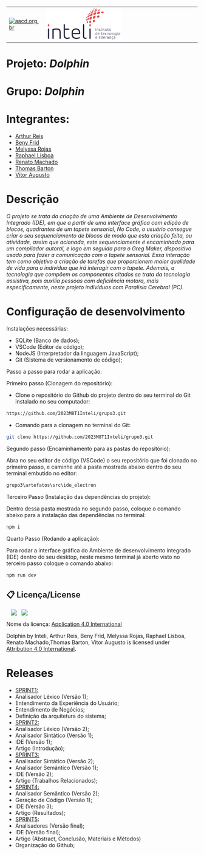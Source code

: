 <table>
<tr>
<td>
<a href= "https://aacd.org.br/"><img src="https://aacd.org.br/wp-content/uploads/2019/10/logo-footer.jpg" alt="aacd.org.br" border="0" width="60%"></a>
</td>
<td><a href= "https://www.inteli.edu.br/"><img src="./inteli-logo.png" alt="Inteli - Instituto de Tecnologia e Liderança" border="0" width="50%"></a>
</td>
</tr>
</table>

# Projeto: *Dolphin*

# Grupo: *Dolphin*

# Integrantes:

* [Arthur Reis](https://www.linkedin.com/in/arthureis03/)
* [Beny Frid](https://www.linkedin.com/in/beny-frid/)
* [Melyssa Rojas](https://www.linkedin.com/in/melyssa-rojas-221610204/)
* [Raphael Lisboa](https://www.linkedin.com/in/raphael-lisboa/)
* [Renato Machado](https://www.linkedin.com/in/renatosilvamachado/)
* [Thomas Barton](https://www.linkedin.com/in/thomasbartonlink/)
* [Vitor Augusto](https://www.linkedin.com/in/vitoraugustobarros/)

# Descrição

*O projeto se trata da criação de uma Ambiente de Desenvolvimento Integrado (IDE), em que a partir de uma interface gráfica com edição de blocos, quadrantes de um tapete sensorial, No Code, o usuário consegue criar o seu sequenciamento de blocos de modo que esta criaçõo feita, ou atividade, assim que acionada, este sequenciamente é encaminhado para um compilador autoral, e logo em seguida para o Greg Maker, dispositivo usado para fazer a comunicação com o tapete sensorial. Essa interação tem como objetivo a criação de tarefas que proporcionem maior qualidade de vida para o indivíduo que irá interagir com o tapete. Ademais, a tecnologia que compôem os componentes citados se trata da tecnologia assistiva, pois auxilia pessoas com deficiência motora, mais especificamente, neste projeto indivíduos com Paralisia Cerebral (PC).*

# Configuração de desenvolvimento

Instalações necessárias:

* SQLite (Banco de dados);
* VSCode (Editor de código);
* NodeJS (Interpretador da linguagem JavaScript);
* Git (Sistema de versionamento de código);

Passo a passo para rodar a aplicação:

Primeiro passo (Clonagem do repositório): 

- Clone o repositório do Github do projeto dentro do seu terminal do Git instalado no seu computador:

```bash
https://github.com/2023M8T1Inteli/grupo3.git
```

- Comando para a clonagem no terminal do Git:

```bash
git clone https://github.com/2023M8T1Inteli/grupo3.git
```

Segundo passo (Encaminhamento para as pastas do repositório):

Abra no seu editor de código (VSCode) o seu repositório que foi clonado no primeiro passo, e caminhe até a pasta mostrada abaixo dentro do seu terminal embutido no editor:

```bash
grupo3\artefatos\src\ide_electron
```

Terceiro Passo (Instalação das dependências do projeto):

Dentro dessa pasta mostrada no segundo passo, coloque o comando abaixo para a instalação das dependências no terminal:

```bash
npm i
```

Quarto Passo (Rodando a aplicação):

Para rodar a interface gráfica do Ambiente de desenvolvimento integrado (IDE) dentro do seu desktop, neste mesmo terminal já aberto visto no terceiro passo coloque o comando abaixo:

```bash
npm run dev
```

## 📋 Licença/License

<img style="height:88px!important;margin-left:12px;vertical-align:text-bottom;" src="https://mirrors.creativecommons.org/presskit/icons/cc.svg?ref=chooser-v1"><img style="height:88px!important;margin-left:12px;vertical-align:text-bottom;" src="https://mirrors.creativecommons.org/presskit/icons/by.svg?ref=chooser-v1"><p xmlns:cc="http://creativecommons.org/ns#" xmlns:dct="http://purl.org/dc/terms/">

Nome da licença:
[Application 4.0 International](https://creativecommons.org/licenses/by/4.0/?ref=chooser-v1)

<a property="dct:title" rel="cc:attributionURL">Dolphin</a> by <a rel="cc:attributionURL dct:creator" property="cc:attributionName">Inteli, Arthur Reis, Beny Frid, Melyssa Rojas, Raphael Lisboa, Renato Machado,Thomas Barton, Vitor Augusto</a> is licensed under <a href="https://creativecommons.org/licenses/by/4.0/?ref=chooser-v1" rel="license noopener noreferrer" style="display:inline-block;">Attribution 4.0 International</a>.</p>

# Releases

* [SPRINT1:](https://github.com/2023M8T1Inteli/grupo3/releases/tag/SPRINT1)
* Analisador Léxico (Versão 1);
* Entendimento da Experiência do Usuário;
* Entendimento de Negócios;
* Definição da arquitetura do sistema;
* [SPRINT2:](https://github.com/2023M8T1Inteli/grupo3/releases/tag/SPRINT2)
*  Analisador Léxico (Versão 2);
*  Analisador Sintático (Versão 1);
*  IDE (Versão 1);
*  Artigo (Introdução);
* [SPRINT3:](https://github.com/2023M8T1Inteli/grupo3/releases/tag/SPRINT3)
*  Analisador Sintático (Versão 2);
*  Analisador Semântico (Versão 1);
*  IDE (Versão 2);
*  Artigo (Trabalhos Relacionados);
* [SPRINT4:](https://github.com/2023M8T1Inteli/grupo3/releases/tag/SPRINT4) 
* Analisador Semântico (Versão 2);
* Geração de Código (Versão 1);
* IDE (Versão 3);
* Artigo (Resultados);
* [SPRINT5:]()
*  Analisadores (Versão final);
*  IDE (Versão final);
*  Artigo (Abstract, Conclusão, Materiais e Métodos)
*  Organização do Github;
